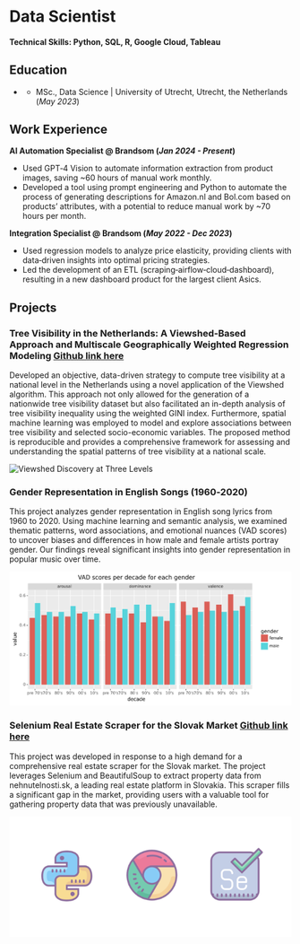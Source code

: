 # Data Scientist

#### Technical Skills: Python, SQL, R, Google Cloud, Tableau

## Education
- - MSc., Data Science | University of Utrecht, Utrecht, the Netherlands (_May 2023_)

## Work Experience
**AI Automation Specialist @ Brandsom (_Jan 2024 - Present_)**
-  Used GPT‑4 Vision to automate information extraction from product images, saving ~60 hours of manual work monthly.
-  Developed a tool using prompt engineering and Python to automate the process of generating descriptions for Amazon.nl and Bol.com based on products’ attributes, with a potential to reduce manual work by ~70 hours per month.

**Integration Specialist @ Brandsom (_May 2022 - Dec 2023_)**
- Used regression models to analyze price elasticity, providing clients with data‑driven insights into optimal pricing strategies.
- Led the development of an ETL (scraping‑airflow‑cloud‑dashboard), resulting in a new dashboard product for the largest client Asics.

## Projects
### Tree Visibility in the Netherlands: A Viewshed‑Based Approach and Multiscale Geographically Weighted Regression Modeling [Github link here](https://github.com/Spatial-Data-Science-and-GEO-AI-Lab/2.5D-GreenViewIndex-Netherlands)

Developed an objective, data-driven strategy to compute tree visibility at a national level in the Netherlands using a novel application of the Viewshed algorithm. This approach not only allowed for the generation of a nationwide tree visibility dataset but also facilitated an in-depth analysis of tree visibility inequality using the weighted GINI index. Furthermore, spatial machine learning was employed to model and explore associations between tree visibility and selected socio-economic variables. The proposed method is reproducible and provides a comprehensive framework for assessing and understanding the spatial patterns of tree visibility at a national scale.

![Viewshed Discovery at Three Levels](/assets/img/vgvi_three_levels_results.png)

### Gender Representation in English Songs (1960‑2020) 

This project analyzes gender representation in English song lyrics from 1960 to 2020. Using machine learning and semantic analysis, we examined thematic patterns, word associations, and emotional nuances (VAD scores) to uncover biases and differences in how male and female artists portray gender. Our findings reveal significant insights into gender representation in popular music over time.

![Vad Scores](/assets/img/vad_scores_each_gender.png)

### Selenium Real Estate Scraper for the Slovak Market [Github link here](https://github.com/ondrejmlynarc/scraping-real-estate-selenium)

This project was developed in response to a high demand for a comprehensive real estate scraper for the Slovak market. The project leverages Selenium and BeautifulSoup to extract property data from nehnutelnosti.sk, a leading real estate platform in Slovakia. This scraper fills a significant gap in the market, providing users with a valuable tool for gathering property data that was previously unavailable.

![Selenium Scraper](/assets/img/selenium_scraping.png)
